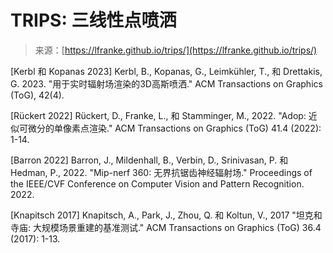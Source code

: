 <!--yml

category: 未分类

date: 2024-05-27 14:43:19

-->

# TRIPS: 三线性点喷洒

> 来源：[https://lfranke.github.io/trips/](https://lfranke.github.io/trips/)

[Kerbl 和 Kopanas 2023] Kerbl, B., Kopanas, G., Leimkühler, T., 和 Drettakis, G. 2023\. "用于实时辐射场渲染的3D高斯喷洒." ACM Transactions on Graphics (ToG), 42(4).

[Rückert 2022] Rückert, D., Franke, L., 和 Stamminger, M., 2022\. "Adop: 近似可微分的单像素点渲染." ACM Transactions on Graphics (ToG) 41.4 (2022): 1-14.

[Barron 2022] Barron, J., Mildenhall, B., Verbin, D., Srinivasan, P. 和 Hedman, P., 2022\. "Mip-nerf 360: 无界抗锯齿神经辐射场." Proceedings of the IEEE/CVF Conference on Computer Vision and Pattern Recognition. 2022.

[Knapitsch 2017] Knapitsch, A., Park, J., Zhou, Q. 和 Koltun, V., 2017 "坦克和寺庙: 大规模场景重建的基准测试." ACM Transactions on Graphics (ToG) 36.4 (2017): 1-13.
